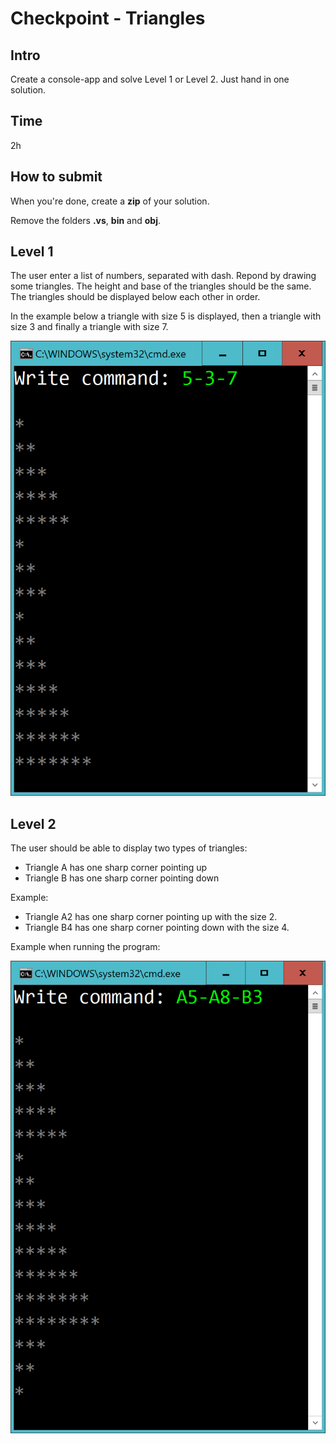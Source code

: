 
# Checkpoint - Triangles

## Intro

Create a console-app and solve Level 1 or Level 2. Just hand in one solution.

## Time

2h

## How to submit

When you're done, create a **zip** of your solution.

Remove the folders **.vs**, **bin** and **obj**.


## Level 1

The user enter a list of numbers, separated with dash. Repond by drawing some triangles. The height and base of the triangles should be the same. The triangles should be displayed below each other in order.

In the example below a triangle with size 5 is displayed, then a triangle with size 3 and finally a triangle with size 7.

![](CheckpointTriangles_2.png)

## Level 2

The user should be able to display two types of triangles:

- Triangle A has one sharp corner pointing up
- Triangle B has one sharp corner pointing down


Example:

- Triangle A2 has one sharp corner pointing up with the size 2.
- Triangle B4 has one sharp corner pointing down with the size 4.

Example when running the program:

![](CheckpointTriangles_3.png)

